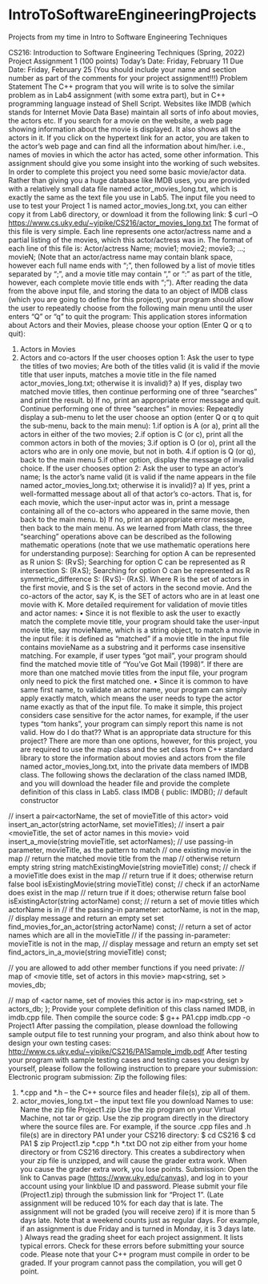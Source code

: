 # IntroToSoftwareEngineeringProjects
Projects from my time in Intro to Software Engineering Techniques

CS216: Introduction to Software Engineering Techniques (Spring, 2022)
Project Assignment 1
(100 points)
Today’s Date: Friday, February 11
Due Date: Friday, February 25
(You should include your name and section number as part of the comments for your project
assignment!!!)
Problem Statement
The C++ program that you will write is to solve the similar problem as in Lab4 assignment
(with some extra part), but in C++ programming language instead of Shell Script.
Websites like IMDB (which stands for Internet Movie Data Base) maintain all sorts of info
about movies, the actors etc. If you search for a movie on the website, a web page showing
information about the movie is displayed. It also shows all the actors in it. If you click on the
hypertext link for an actor, you are taken to the actor’s web page and can find all the
information about him/her. i.e., names of movies in which the actor has acted, some other
information. This assignment should give you some insight into the working of such websites.
In order to complete this project you need some basic movie/actor data. Rather than giving
you a huge database like IMDB uses, you are provided with a relatively small data file named
actor_movies_long.txt, which is exactly the same as the text file you use in Lab5.
The input file you need to use to test your Project 1 is named actor_movies_long.txt,
you can either copy it from Lab6 directory, or download it from the following link:
$ curl –O https://www.cs.uky.edu/~yipike/CS216/actor_movies_long.txt
The format of this file is very simple. Each line represents one actor/actress name and a partial
listing of the movies, which this actor/actress was in. The format of each line of this file is:
Actor/actress Name; movie1; movie2; movie3; …; movieN;
(Note that an actor/actress name may contain blank space, however each full name ends with
“;”, then followed by a list of movie titles separated by “;”, and a movie title may contain “,”
or “:” as part of the title, however, each complete movie title ends with “;”).
After reading the data from the above input file, and storing the data to an object of IMDB
class (which you are going to define for this project), your program should allow the user to
repeatedly choose from the following main menu until the user enters “Q” or “q” to quit the
program:
This application stores information about Actors and their
Movies, please choose your option (Enter Q or q to quit):
1. Actors in Movies
2. Actors and co-actors
If the user chooses option 1:
Ask the user to type the titles of two movies;
Are both of the titles valid (it is valid if the movie title that user inputs, matches a
movie title in the file named actor_movies_long.txt; otherwise it is invalid)?
a) If yes, display two matched movie titles, then continue performing one of
three “searches” and print the result.
b) If no, print an appropriate error message and quit.
 Continue performing one of three “searches” in movies:
 Repeatedly display a sub-menu to let the user choose an option (enter Q or q to
quit the sub-menu, back to the main menu):
1.if option is A (or a), print all the actors in either of the two movies;
2.if option is C (or c), print all the common actors in both of the movies;
3.if option is O (or o), print all the actors who are in only one movie, but not in
both.
4.if option is Q (or q), back to the main menu
5.if other option, display the message of invalid choice.
If the user chooses option 2:
Ask the user to type an actor’s name;
Is the actor’s name valid (it is valid if the name appears in the file named
actor_movies_long.txt; otherwise it is invalid)?
a) If yes, print a well-formatted message about all of that actor’s co-actors.
That is, for each movie, which the user-input actor was in, print a message
containing all of the co-actors who appeared in the same movie, then back
to the main menu.
b) If no, print an appropriate error message, then back to the main menu.
As we learned from Math class, the three “searching” operations above can be described as
the following mathematic operations (note that we use mathematic operations here for
understanding purpose):
Searching for option A can be represented as R union S: (R∨S);
Searching for option C can be represented as R intersection S: (R∧S);
Searching for option O can be represented as R symmetric_difference S: (R∨S)-
(R∧S).
Where R is the set of actors in the first movie, and S is the set of actors in the second movie.
And the co-actors of the actor, say K, is the SET of actors who are in at least one movie with
K.
More detailed requirement for validation of movie titles and actor names:
• Since it is not flexible to ask the user to exactly match the complete movie title, your
program should take the user-input movie title, say movieName, which is a string
object, to match a movie in the input file: it is defined as “matched” if a movie title in
the input file contains movieName as a substring and it performs case insensitive
matching. For example, if user types “got mail”, your program should find the
matched movie title of “You’ve Got Mail (1998)”. If there are more than one matched
movie titles from the input file, your program only need to pick the first matched one.
• Since it is common to have same first name, to validate an actor name, your program
can simply apply exactly match, which means the user needs to type the actor name
exactly as that of the input file. To make it simple, this project considers case sensitive
for the actor names, for example, if the user types “tom hanks”, your program can
simply report this name is not valid.
How do I do that??
What is an appropriate data structure for this project? There are more than one
options, however, for this project, you are required to use the map class and the
set class from C++ standard library to store the information about movies
and actors from the file named actor_movies_long.txt, into the private data
members of IMDB class.
The following shows the declaration of the class named IMDB, and you will download the
header file and provide the complete definition of this class in Lab5.
class IMDB
{
 public:
 IMDB(); // default constructor

 // insert a pair<actorName, the set of movieTitle of this actor>
 void insert_an_actor(string actorName, set<string>
movieTitles);
 // insert a pair <movieTitle, the set of actor names in this movie>
 void insert_a_movie(string movieTitle, set<string>
actorNames);
// use passing-in parameter, movieTitle, as the pattern to match
 // one existing movie in the map
 // return the matched movie title from the map
 // otherwise return empty string
 string matchExistingMovie(string movieTitle) const;
 // check if a movieTitle does exist in the map
 // return true if it does; otherwise return false
 bool isExistingMovie(string movieTitle) const;
 // check if an actorName does exist in the map
 // return true if it does; otherwise return false
 bool isExistingActor(string actorName) const;
 // return a set of movie titles which actorName is in
 // if the passing-in parameter: actorName, is not in the map,
 // display message and return an empty set
 set<string> find_movies_for_an_actor(string actorName)
const;
 // return a set of actor names which are all in the movieTitle
 // if the passing in-parameter: movieTitle is not in the map,
 // display message and return an empty set
 set<string> find_actors_in_a_movie(string movieTitle)
const;

// you are allowed to add other member functions if you need
 private:
 // map of <movie title, set of actors in this movie>
map<string, set<string> > movies_db;

// map of <actor name, set of movies this actor is in>
 map<string, set<string> > actors_db;
};
Provide your complete definition of this class named IMDB, in imdb.cpp file. Then compile
the source code:
$ g++ PA1.cpp imdb.cpp -o Project1
After passing the compilation, please download the following sample output file to test
running your program, and also think about how to design your own testing cases:
http://www.cs.uky.edu/~yipike/CS216/PA1Sample_imdb.pdf
After testing your program with sample testing cases and testing cases you design by yourself,
please follow the following instruction to prepare your submission:
Electronic program submission:
Zip the following files:
1. *.cpp and *.h – the C++ source files and header file(s), zip all of them.
2. actor_movies_long.txt – the input text file you download
Names to use:
Name the zip file Project1.zip
Use the zip program on your Virtual Machine, not tar or gzip. Use the zip program
directly in the directory where the source files are. For example, if the source .cpp files and
.h file(s) are in directory PA1 under your CS216 directory:
$ cd CS216
$ cd PA1
$ zip Project1.zip *.cpp *.h *.txt
DO not zip either from your home directory or from CS216 directory.
This creates a subdirectory when your zip file is unzipped, and will cause the grader extra
work. When you cause the grader extra work, you lose points.
Submission:
Open the link to Canvas page (https://www.uky.edu/canvas), and log in to your account using
your linkblue ID and password. Please submit your file (Project1.zip) through the
submission link for “Project 1”.
(Late assignment will be reduced 10% for each day that is late. The assignment
will not be graded (you will receive zero) if it is more than 5 days late. Note that a
weekend counts just as regular days. For example, if an assignment is due Friday
and is turned in Monday, it is 3 days late.  )
Always read the grading sheet for each project assignment. It lists typical errors. Check for
these errors before submitting your source code. Please note that your C++ program must
compile in order to be graded. If your program cannot pass the compilation, you will get 0
point.
